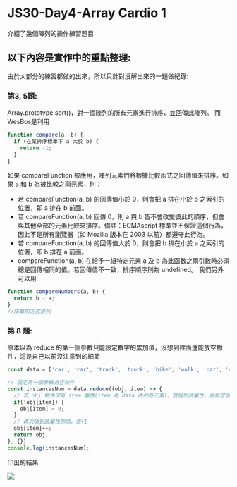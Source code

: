 # JS30-Day4-Array Cardio 1
介紹了幾個陣列的操作練習題目

## 以下內容是實作中的重點整理:
由於大部分的練習都做的出來，所以只針對沒解出來的一題做紀錄:
 
### 第3, 5題:
Array.prototype.sort()，對一個陣列的所有元素進行排序，並回傳此陣列。
而WesBos是利用
```Javascript
function compare(a, b) {
  if (在某排序標準下 a 大於 b) {
    return -1;
  }
}
```
如果 compareFunction 被應用，陣列元素們將根據比較函式之回傳值來排序。如果 a 和 b 為被比較之兩元素，則：

* 若 compareFunction(a, b) 的回傳值小於 0，則會把 a 排在小於 b 之索引的位置，即 a 排在 b 前面。    
* 若 compareFunction(a, b) 回傳 0，則 a 與 b 皆不會改變彼此的順序，但會與其他全部的元素比較來排序。備註：ECMAscript 標準並不保證這個行為，因此不是所有瀏覽器（如 Mozilla 版本在 2003 以前）都遵守此行為。  
* 若 compareFunction(a, b) 的回傳值大於 0，則會把 b 排在小於 a 之索引的位置，即 b 排在 a 前面。  
* compareFunction(a, b) 在給予一組特定元素 a 及 b 為此函數之兩引數時必須總是回傳相同的值。若回傳值不一致，排序順序則為 undefined。
我們另外可以用

```Javascript
function compareNumbers(a, b) {
  return b - a;
}
//降冪的方式排列
```

### 第 8 題:
原本以為 reduce 的第一個參數只能設定數字的累加值，沒想到裡面還能放空物件，這是自己以前沒注意到的細節
```javascript
const data = ['car', 'car', 'truck', 'truck', 'bike', 'walk', 'car', 'van', 'bike', 'walk', 'car', 'van', 'car', 'truck'];

// 設定第一個參數為空物件
const instancesNum = data.reduce((obj, item) => {
  // 若 obj 物件沒有 item 屬性(item 為 data 內的各元素)，就增加該屬性，並設定值為 0
  if(!obj[item]) {
    obj[item] = 0;
  }
  // 再次碰到該屬性的話，值+1
  obj[item]++;
  return obj;
}, {})
console.log(instancesNum);
```

印出的結果:

![](https://i.imgur.com/mmmwSEz.png)
